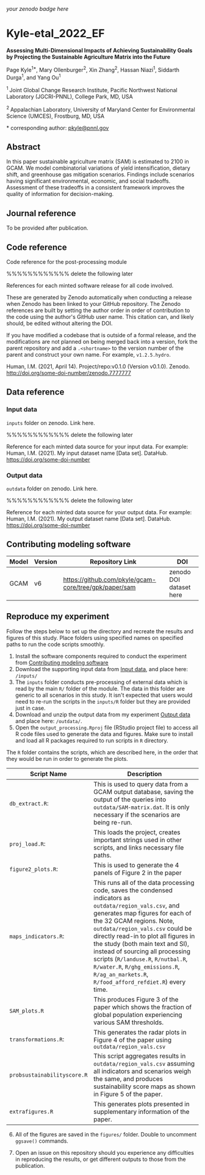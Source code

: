 _your zenodo badge here_

# Kyle-etal_2022_EF

**Assessing Multi-Dimensional Impacts of Achieving Sustainability Goals by Projecting the Sustainable Agriculture Matrix into the Future**

Page Kyle<sup>1\*</sup>, Mary Ollenburger<sup>2</sup>, Xin Zhang<sup>2</sup>, Hassan Niazi<sup>1</sup>, Siddarth Durga<sup>1</sup>, and Yang Ou<sup>1</sup>

<sup>1 </sup> Joint Global Change Research Institute, Pacific Northwest National Laboratory (JGCRI-PNNL), College Park, MD, USA

<sup>2 </sup> Appalachian Laboratory, University of Maryland Center for Environmental Science (UMCES), Frostburg, MD, USA

\* corresponding author: pkyle@pnnl.gov

## Abstract
In this paper sustainable agriculture matrix (SAM) is estimated to 2100 in GCAM. We model combinatorial variations of yield intensification, dietary shift, and greenhouse gas mitigation scenarios. Findings include scenarios having significant environmental, economic, and social tradeoffs. Assessment of these tradeoffs in a consistent framework improves the quality of information for decision-making.

## Journal reference
To be provided after publication. 

## Code reference
Code reference for the post-processing module 

%%%%%%%%%%%% delete the following later

References for each minted software release for all code involved.  

These are generated by Zenodo automatically when conducting a release when Zenodo has been linked to your GitHub repository. The Zenodo references are built by setting the author order in order of contribution to the code using the author's GitHub user name.  This citation can, and likely should, be edited without altering the DOI.

If you have modified a codebase that is outside of a formal release, and the modifications are not planned on being merged back into a version, fork the parent repository and add a `.<shortname>` to the version number of the parent and construct your own name.  For example, `v1.2.5.hydro`.

Human, I.M. (2021, April 14). Project/repo:v0.1.0 (Version v0.1.0). Zenodo. http://doi.org/some-doi-number/zenodo.7777777

## Data reference

### Input data
`inputs` folder on zenodo. Link here. 

%%%%%%%%%%%% delete the following later

Reference for each minted data source for your input data.  For example: Human, I.M. (2021). My input dataset name [Data set]. DataHub. https://doi.org/some-doi-number

### Output data
`outdata` folder on zenodo. Link here. 

%%%%%%%%%%%% delete the following later

Reference for each minted data source for your output data.  For example: Human, I.M. (2021). My output dataset name [Data set]. DataHub. https://doi.org/some-doi-number

## Contributing modeling software

| Model | Version | Repository Link | DOI |
|-------|---------|-----------------|-----|
| GCAM | v6 | https://github.com/pkyle/gcam-core/tree/gpk/paper/sam | zenodo DOI dataset here |


## Reproduce my experiment
Follow the steps below to set up the directory and recreate the results and figures of this study. Place folders using specified names on specified paths to run the code scripts smoothly. 

1. Install the software components required to conduct the experiment from [Contributing modeling software](#contributing-modeling-software)
2. Download the supporting input data from [Input data](#input-data), and place here: `/inputs/`
3. The `inputs` folder conducts pre-processing of external data which is read by the main `R/` folder of the module. The data in this folder are generic to all scenarios in this study. It isn't expected that users would need to re-run the scripts in the `inputs/R` folder but they are provided just in case.
4. Download and unzip the output data from my experiment [Output data](#output-data) and place here: `/outdata/`.
5. Open the `output_processing.Rproj` file (RStudio project file) to access all R code files used to generate the data and figures. Make sure to install and load all R packages required to run scripts in `R` directory. 

The `R` folder contains the scripts, which are described here, in the order that they would be run in order to generate the plots.

| Script Name | Description |
| --- | --- |
| `db_extract.R`: 	 |	This is used to query data from a GCAM output database, saving the output of the queries into `outdata/SAM-matrix.dat`. It is only necessary if the scenarios are being re-run. |
| `proj_load.R`: 		 |	This loads the project, creates important strings used in other scripts, and links necessary file paths.  |
| `figure2_plots.R`: 	 |	This is used to generate the 4 panels of Figure 2 in the paper |
| `maps_indicators.R`: |	This runs all of the data processing code, saves the condensed indicators as `outdata/region_vals.csv`, and generates map figures for each of the 32 GCAM regions. Note, `outdata/region_vals.csv` could be directly read-in to plot all figures in the study (both main text and SI), instead of sourcing all processing scripts (`R/landuse.R`, `R/nutbal.R`, `R/water.R`, `R/ghg_emissions.R`, `R/ag_an_markets.R`, `R/food_afford_refdiet.R`) every time. |
| `SAM_plots.R`		|	This produces Figure 3 of the paper which shows the fraction of global population experiencing various SAM thresholds. |			 
| `transformations.R`: |	This generates the radar plots in Figure 4 of the paper using `outdata/region_vals.csv` |
| `probsustainabilityscore.R`	| This script aggregates results in `outdata/region_vals.csv` assuming all indicators and scenarios weigh the same, and produces sustainability score maps as shown in Figure 5 of the paper.		|
| `extrafigures.R`	 |	This generates plots presented in supplementary information of the paper.|

6. All of the figures are saved in the `figures/` folder. Double to uncomment `ggsave()` commands. 

7. Open an issue on this repository should you experience any difficulties in reproducing the results, or get different outputs to those from the publication. 

